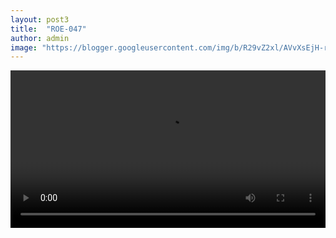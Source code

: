 ```yaml
---
layout: post3
title:  "ROE-047"
author: admin
image: "https://blogger.googleusercontent.com/img/b/R29vZ2xl/AVvXsEjH-rnWNySDrZ4sOwk_UPq49aCG5CRUEzrPBcRyLNpHamDuF9mreX3G109uJTptqFYLgzdqH04JVlY7U0znFfU8mxhAZT8z3eTXDh8fOPqW-zoH5dh_k6VuEbuzcDopw9HwOxnQsVU-sd-bwz8DCz_vGjhmPjNgbwUaz7FptgcFc-_larMM6jQYrYG6ftUb/s1600/fvSTOx7gmpt_CN-f.jpg_large.jpg"
---
```




<video id="my-video" controls style="width:100%" >
<source src='https://video.twimg.com/amplify_video/1779932145596948480/vid/avc1/640x360/HmMPZKirNU6obmds.mp4'
 title='ROE-047'
type='video/mp4' /></video>







